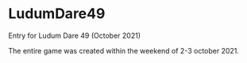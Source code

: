 # LudumDare49

Entry for Ludum Dare 49 (October 2021)

The entire game was created within the weekend of 2-3 october 2021.
